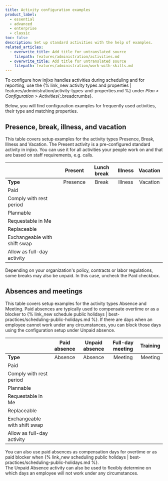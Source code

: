 ```yaml
---
title: Activity configuration examples
product_label:
  - essential
  - advanced
  - enterprise
  - classic
toc: false
description: Set up standard activities with the help of examples.
related_articles:
  - overwrite_title: Add title for untranslated source
    filepath: features/administration/activities.md
  - overwrite_title: Add title for untranslated source
    filepath: features/administration/work-with-skills.md
---
```


To configure how injixo handles activities during scheduling and for reporting, use the {% link_new activity types and properties | features/administration/activity-types-and-properties.md %} under _Plan > Configuration > Activities_{:.breadcrumbs}.

Below, you will find configuration examples for frequently used activities, their type and matching properties.

## Presence, break, illness, and vacation

This table covers setup examples for the activity types Presence, Break, Illness and Vacation.
The Present activity is a pre-configured standard activity in injixo. You can use it for all activities your people work on and that are based on staff requirements, e.g. calls. 

<div class="table__wrapper" markdown="1">

<style>
table {
   width: 100%;
}
</style>

| &nbsp;                                      |  Present  | Lunch break |         Illness         |  Vacation |
| ------------------------------------------- | :---------------------: | :----------------------: | :---------------------: | :---------------------: |
| **Type**                                        |         Presence         |          Break           |         Illness         |        Vacation         |
| Paid                                        | <i class="fa fa-check"> |                          | <i class="fa fa-check"> | <i class="fa fa-check"> |
| Comply with rest period                     | <i class="fa fa-check"> |                          |                         |
| Plannable                                   | <i class="fa fa-check"> |                          |                         |
| Requestable in Me                                 |                         | <i class="fa fa-check">  |                         | <i class="fa fa-check"> |
| Replaceable                                 | <i class="fa fa-check"> |                          |                         |
| Exchangeable with shift swap            | <i class="fa fa-check"> | <i class="fa fa-check">  |                         |
| Allow as full-day activity                  |                         |                          | <i class="fa fa-check"> | <i class="fa fa-check"> |

</div>

Depending on your organization's policy, contracts or labor regulations, some breaks may also be unpaid. In this case, uncheck the Paid checkbox.

## Absences and meetings

This table covers setup examples for the activity types Absence and Meeting.
Paid absences are typically used to compensate overtime or as a blocker to {% link_new schedule public holidays | best-practices/scheduling-public-holidays.md %}. 
If there are days when an employee cannot work under any circumstances, you can block those days using the configuration setup under Unpaid absence.

<div class="table__wrapper" markdown="1">

| &nbsp;                                        | Paid absence | Unpaid absence |    Full-day meeting     |  Training  |
| --------------------------------------------- | :-----------------------: | :-------------------------: | :---------------------: | :---------------------: |
| **Type**                                          |          Absence          |           Absence           |         Meeting         |         Meeting         |
| Paid                                          |  <i class="fa fa-check">  |                             | <i class="fa fa-check"> | <i class="fa fa-check"> |
| Comply with rest period                       |                           |                             | <i class="fa fa-check"> |
| Plannable                                     |                           |                             |                         |
| Requestable in Me                                   |  <i class="fa fa-check">  |   <i class="fa fa-check">   |                         |
| Replaceable                                   |                           |                             |                         |
| Exchangeable with shift swap              |                           |                             |                         |
| Allow as full-day activity                    |  <i class="fa fa-check">  |   <i class="fa fa-check">   |                         | <i class="fa fa-check"> |

</div>

You can also use paid absences as compensation days for overtime or as paid blocker when {% link_new scheduling public holidays | best-practices/scheduling-public-holidays.md %}.<br>
The Unpaid Absence activity can also be used to flexibly determine on which days an employee will not work under any circumstances.